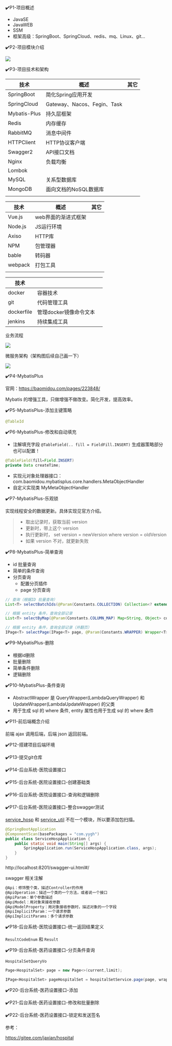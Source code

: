 ✔️P1-项目概述

- JavaSE
- JavaWEB
- SSM
- 框架高级：SpringBoot、SpringCloud、redis、mq、Linux、git...

✔️P2-项目模块介绍

![](./img/module_intro.png)

✔️P3-项目技术和架构

| 技术         | 概述                        | 其它 |
| ------------ | --------------------------- | ---- |
| SpringBoot   | 简化Spring应用开发          |      |
| SpringCloud  | Gateway、Nacos、Fegin、Task |      |
| Mybatis-Plus | 持久层框架                  |      |
| Redis        | 内存缓存                    |      |
| RabbitMQ     | 消息中间件                  |      |
| HTTPClient   | HTTP协议客户端              |      |
| Swagger2     | API接口文档                 |      |
| Nginx        | 负载均衡                    |      |
| Lombok       |                             |      |
| MySQL        | 关系型数据库                |      |
| MongoDB      | 面向文档的NoSQL数据库       |      |
|              |                             |      |



| 技术    | 概述                | 其它 |
| ------- | ------------------- | ---- |
| Vue.js  | web界面的渐进式框架 |      |
| Node.js | JS运行环境          |      |
| Axiso   | HTTP库              |      |
| NPM     | 包管理器            |      |
| bable   | 转码器              |      |
| webpack | 打包工具            |      |
|         |                     |      |



| 技术       |                        |      |
| ---------- | ---------------------- | ---- |
| docker     | 容器技术               |      |
| git        | 代码管理工具           |      |
| dockerfile | 管理docker镜像命令文本 |      |
| jenkins    | 持续集成工具           |      |



业务流程

![](./img/bus.png)



微服务架构（架构图后续自己画一下）

![](./img/jiagou.png)





✔️P4-MybatisPlus

官网：https://baomidou.com/pages/223848/

Mybatis 的增强工具，只做增强不做改变。简化开发，提高效率。



✔️P5-MybatisPlus-添加主键策略

```java
@TableId
```



✔️P6-MybatisPlus-修改和自动填充

- 注解填充字段 `@TableField(.. fill = FieldFill.INSERT)` 生成器策略部分也可以配置！

```java
@TableField(fill=Field.INSERT)
private Data createTime;
```

- 实现元对象处理器接口：com.baomidou.mybatisplus.core.handlers.MetaObjectHandler
- 自定义实现类 MyMetaObjectHandler



✔️P7-MybatisPlus-乐观锁

实现线程安全的数据更新。具体实现见官方介绍。

> - 取出记录时，获取当前 version
> - 更新时，带上这个 version
> - 执行更新时， set version = newVersion where version = oldVersion
> - 如果 version 不对，就更新失败



✔️P8-MybatisPlus-简单查询

- id 批量查询
- 简单的条件查询
- 分页查询
  - 配置分页插件
  - page 分页查询

```java
// 查询（根据ID 批量查询）
List<T> selectBatchIds(@Param(Constants.COLLECTION) Collection<? extends Serializable> idList);

// 根据 entity 条件，查询全部记录
List<T> selectByMap(@Param(Constants.COLUMN_MAP) Map<String, Object> columnMap);

// 根据 entity 条件，查询全部记录（并翻页）
IPage<T> selectPage(IPage<T> page, @Param(Constants.WRAPPER) Wrapper<T> queryWrapper);
```

✔️P9-MybatisPlus-删除

- 根据id删除
- 批量删除
- 简单条件删除
- 逻辑删除

✔️P10-MybatisPlus-条件查询

- AbstractWrapper 是 QueryWrapper(LambdaQueryWrapper) 和 UpdateWrapper(LambdaUpdateWrapper) 的父类
- 用于生成 sql 的 where 条件, entity 属性也用于生成 sql 的 where 条件



✔️P11-前后端概念介绍

前端 ajax 调用后端，后端 json 返回前端。



✔️P12-搭建项目后端环境

✔️P13-提交git仓库

✔️P14-后台系统-医院设置接口



✔️P15-后台系统-医院设置接口-创建基础类

✔️P16-后台系统-医院设置接口-查询和逻辑删除

✔️P17-后台系统-医院设置接口-整合swagger测试

 [service_hosp](../../../Java后端/尚医通项目/yygh_parent/service/service_hosp) 和  [service_util](../../../Java后端/尚医通项目/yygh_parent/common/service_util) 不在一个模块，所以要添加包扫描。

```java
@SpringBootApplication
@ComponentScan(basePackages = "com.yygh")
public class ServiceHospApplication {
    public static void main(String[] args) {
        SpringApplication.run(ServiceHospApplication.class, args);
    }
}
```

http://localhost:8201/swagger-ui.html#/

swagger 相关注解

```sh
@Api：修饰整个类，描述Controller的作用
@ApiOperation：描述一个类的一个方法，或者说一个接口
@ApiParam：单个参数描述
@ApiModel：用对象来接收参数
@ApiModelProperty：用对象接收参数时，描述对象的一个字段
@ApiImplicitParam：一个请求参数
@ApiImplicitParams：多个请求参数
```



✔️P18-后台系统-医院设置接口-统一返回结果定义

`ResultCodeEnum` 和 `Result`



✔️P19-后台系统-医药设置接口-分页条件查询

`HospitalSetQueryVo`

```java
Page<HospitalSet> page = new Page<>(current,limit);

IPage<HospitalSet> pageHospitalSet = hospitalSetService.page(page, wrapper);
```





✔️P20-后台系统-医药设置接口-添加

✔️P21-后台系统-医药设置接口-修改和批量删除

✔️P22-后台系统-医药设置接口-锁定和发送签名





参考：

https://gitee.com/jaxian/hospital









